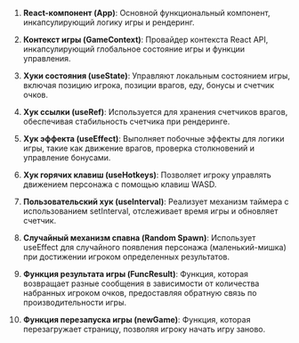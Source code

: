 1. **React-компонент (App)**: Основной функциональный компонент, инкапсулирующий  логику игры и рендеринг.

2. **Контекст игры (GameContext)**: Провайдер контекста React API, инкапсулирующий глобальное состояние игры и функции управления.

3. **Хуки состояния (useState)**: Управляют локальным состоянием игры, включая позицию игрока, позиции врагов, еду, бонусы и счетчик очков.

4. **Хук ссылки (useRef)**: Используется для хранения счетчиков врагов, обеспечивая стабильность счетчика при рендеринге.

5. **Хук эффекта (useEffect)**: Выполняет побочные эффекты для  логики игры, такие как движение врагов, проверка столкновений и управление бонусами.

6. **Хук горячих клавиш (useHotkeys)**: Позволяет игроку управлять движением персонажа с помощью клавиш WASD.

7. **Пользовательский хук (useInterval)**: Реализует механизм таймера с использованием setInterval, отслеживает время игры и обновляет счетчик.

8. **Случайный механизм спавна (Random Spawn)**: Использует useEffect для случайного появления персонажа (маленький-мишка) при достижении игроком определенных результатов.

9. **Функция результата игры (FuncResult)**: Функция, которая возвращает разные сообщения в зависимости от количества набранных игроком очков, предоставляя обратную связь по производительности игры.

10. **Функция перезапуска игры (newGame)**: Функция, которая перезагружает страницу, позволяя игроку начать игру заново.
